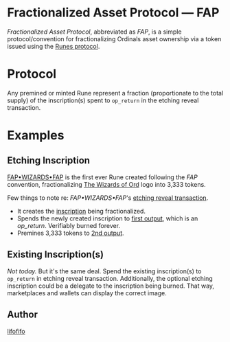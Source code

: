 # Fractionalized Asset Protocol — FAP

_Fractionalized Asset Protocol_, abbreviated as _FAP_, is a simple protocol/convention for fractionalizing Ordinals asset ownership via a token issued using the [Runes protocol](https://docs.ordinals.com/runes.html).

# Protocol

Any premined or minted Rune represent a fraction (proportionate to the total supply) of the inscription(s) spent to `op_return` in the etching reveal transaction.

# Examples

## Etching Inscription

[FAP•WIZARDS•FAP](https://ordinals.com/rune/FAP•WIZARDS•FAP) is the first ever Rune created following the _FAP_ convention, fractionalizing [The Wizards of Ord](https://twitter.com/TheWizardsOfOrd) logo into 3,333 tokens.

Few things to note re: _FAP•WIZARDS•FAP_'s [etching reveal transaction](https://ordinals.com/tx/739bd9c74cb7924cb10b1d1d723067a74b52c41482a7f3b9a87ccca847bdbcf9).

- It creates the [inscription](https://ordinals.com/inscription/739bd9c74cb7924cb10b1d1d723067a74b52c41482a7f3b9a87ccca847bdbcf9i0) being fractionalized.
- Spends the newly created inscription to [first output](https://ordinals.com/output/739bd9c74cb7924cb10b1d1d723067a74b52c41482a7f3b9a87ccca847bdbcf9:0), which is an _op_return_. Verifiably burned forever.
- Premines 3,333 tokens to [2nd output](https://ordinals.com/output/739bd9c74cb7924cb10b1d1d723067a74b52c41482a7f3b9a87ccca847bdbcf9:1).

## Existing Inscription(s)

_Not today._ But it's the same deal. Spend the existing inscription(s) to `op_return` in etching reveal transaction. Additionally, the optional etching inscription could be a delegate to the inscription being burned. That way, marketplaces and wallets can display the correct image.

## Author

[lifofifo](https://twitter.com/lifofifo)
